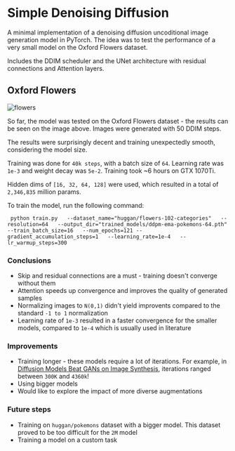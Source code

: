 # Simple Denoising Diffusion

A minimal implementation of a denoising diffusion uncoditional image generation model in PyTorch.
The idea was to test the performance of a very small model on the Oxford Flowers dataset.

Includes the DDIM scheduler and the UNet architecture with residual connections and Attention layers.


## Oxford Flowers

![flowers](https://user-images.githubusercontent.com/29043871/197328106-97e825b5-814d-495c-9042-17e9962f9584.jpeg)


So far, the model was tested on the Oxford Flowers dataset - the results can be seen on the image above.
Images were generated with 50 DDIM steps.


The results were surprisingly decent and training unexpectedly smooth, considering the model size.

Training was done for `40k steps`, with a batch size of `64`. Learning rate was `1e-3` and weight decay was `5e-2`. Training took ~6 hours on GTX 1070Ti.

Hidden dims of `[16, 32, 64, 128]` were used, which resulted in a total of `2,346,835` million params.

To train the model, run the following command:
```
 python train.py   --dataset_name="huggan/flowers-102-categories"   --resolution=64   --output_dir="trained_models/ddpm-ema-pokemons-64.pth"   --train_batch_size=16   --num_epochs=121 --gradient_accumulation_steps=1   --learning_rate=1e-4   --lr_warmup_steps=300
```



### Conclusions
* Skip and residual connections are a must - training doesn't converge without them
* Attention speeds up convergence and improves the quality of generated samples
* Normalizing images to `N(0,1)` didn't yield improvents compared to the standard `-1 to 1` normalization
* Learning rate of `1e-3` resulted in a faster convergence for the smaller models, compared to `1e-4` which is usually used in literature


### Improvements
* Training longer - these models require a lot of iterations. For example, in [Diffusion Models Beat GANs on Image Synthesis](https://arxiv.org/pdf/2105.05233.pdf), iterations ranged between `300K` and `4360k`!
* Using bigger models
* Would like to explore the impact of more diverse augmentations


### Future steps
* Training on `huggan/pokemons` dataset with a bigger model. This dataset proved to be too difficult for the `2M` model
* Training a model on a custom task
